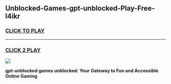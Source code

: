 
## Unblocked-Games-gpt-unblocked-Play-Free-l4ikr
<h3>
<a href="https://premium76.site?title=gpt-unblocked&ref=12A">CLICK TO PLAY</a></h3>
<hr>

<h3>
<a href="https://premium76.site?title=gpt-unblocked&ref=12A">CLICK 2 PLAY</a>
  
</h3>

<a href="https://premium76.site?title=gpt-unblocked&ref=12A"><img src="https://clearcache.store/games.png"></a>


**gpt-unblocked games unblocked: Your Gateway to Fun and Accessible Online Gaming**
